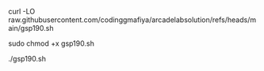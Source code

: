 curl -LO raw.githubusercontent.com/codinggmafiya/arcadelabsolution/refs/heads/main/gsp190.sh

sudo chmod +x gsp190.sh

./gsp190.sh
